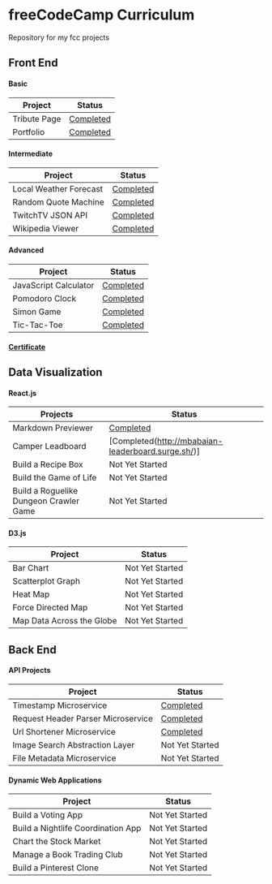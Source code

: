 # freeCodeCamp Curriculum
Repository for my fcc projects

## Front End
#### Basic 
| Project | Status |
| ------- | ------- |
| Tribute Page | [Completed](https://codepen.io/mbabaian/full/vxBBQv/) |
| Portfolio | [Completed](https://github.com/mbabaian/mbabaian.github.io) |

#### Intermediate
| Project | Status |
| ------- | ------- |
| Local Weather Forecast | [Completed](https://codepen.io/mbabaian/full/MpjbZv/) |
| Random Quote Machine | [Completed](https://codepen.io/mbabaian/full/yMJdOv/) |
| TwitchTV JSON API | [Completed](https://codepen.io/mbabaian/full/vxmzQE/) |
| Wikipedia Viewer | [Completed](https://codepen.io/mbabaian/full/YZNzzR/) |

#### Advanced
| Project | Status |
| ------- | ------- |
| JavaScript Calculator | [Completed](https://codepen.io/mbabaian/full/gGzJJP/) |
| Pomodoro Clock | [Completed](https://codepen.io/mbabaian/full/RxBjYO/) |
| Simon Game | [Completed](https://codepen.io/mbabaian/full/vpvNQW/) |
| Tic-Tac-Toe | [Completed](https://codepen.io/mbabaian/full/Mrqypx/) |

#### [Certificate](certificates/fcc-front-end-dev.jpg)

## Data Visualization
#### React.js
| Projects | Status |
| ------- | ------- |
| Markdown Previewer | [Completed](https://codepen.io/mbabaian/full/JpdVJE/) |
| Camper Leadboard | [Completed(http://mbabaian-leaderboard.surge.sh/)] |
| Build a Recipe Box | Not Yet Started |
| Build the Game of Life | Not Yet Started |
| Build a Roguelike Dungeon Crawler Game | Not Yet Started |

#### D3.js
| Project | Status |
| ----- | ----- |
| Bar Chart | Not Yet Started |
| Scatterplot Graph | Not Yet Started |
| Heat Map | Not Yet Started |
| Force Directed Map | Not Yet Started |
| Map Data Across the Globe | Not Yet Started |

## Back End
#### API Projects
| Project | Status |
| ------- | ------ |
| Timestamp Microservice | [Completed](https://mbabaian-timestamp.glitch.me/) |
| Request Header Parser Microservice | [Completed](https://mbabaian-whoami.glitch.me/api/whoami) |
| Url Shortener Microservice | [Completed](https://itty-bitty.glitch.me/) |
| Image Search Abstraction Layer | Not Yet Started |
| File Metadata Microservice | Not Yet Started |

#### Dynamic Web Applications
| Project | Status |
| ----- | ----- |
| Build a Voting App | Not Yet Started |
| Build a Nightlife Coordination App | Not Yet Started |
| Chart the Stock Market | Not Yet Started |
| Manage a Book Trading Club | Not Yet Started |
| Build a Pinterest Clone | Not Yet Started |

